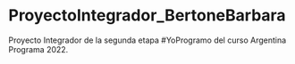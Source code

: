 # ProyectoIntegrador_BertoneBarbara
 Proyecto Integrador de la segunda etapa #YoProgramo del curso Argentina Programa 2022.
